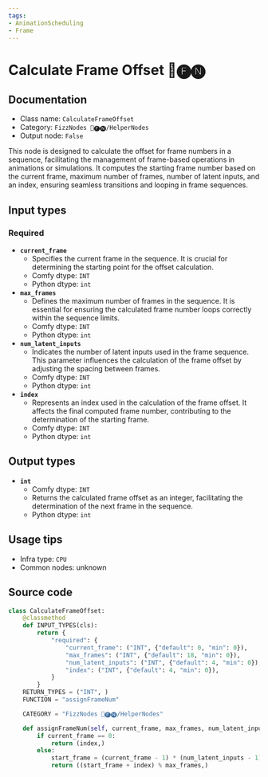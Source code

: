 ```yaml
---
tags:
- AnimationScheduling
- Frame
---
```


# Calculate Frame Offset 📅🅕🅝
## Documentation
- Class name: `CalculateFrameOffset`
- Category: `FizzNodes 📅🅕🅝/HelperNodes`
- Output node: `False`

This node is designed to calculate the offset for frame numbers in a sequence, facilitating the management of frame-based operations in animations or simulations. It computes the starting frame number based on the current frame, maximum number of frames, number of latent inputs, and an index, ensuring seamless transitions and looping in frame sequences.
## Input types
### Required
- **`current_frame`**
    - Specifies the current frame in the sequence. It is crucial for determining the starting point for the offset calculation.
    - Comfy dtype: `INT`
    - Python dtype: `int`
- **`max_frames`**
    - Defines the maximum number of frames in the sequence. It is essential for ensuring the calculated frame number loops correctly within the sequence limits.
    - Comfy dtype: `INT`
    - Python dtype: `int`
- **`num_latent_inputs`**
    - Indicates the number of latent inputs used in the frame sequence. This parameter influences the calculation of the frame offset by adjusting the spacing between frames.
    - Comfy dtype: `INT`
    - Python dtype: `int`
- **`index`**
    - Represents an index used in the calculation of the frame offset. It affects the final computed frame number, contributing to the determination of the starting frame.
    - Comfy dtype: `INT`
    - Python dtype: `int`
## Output types
- **`int`**
    - Comfy dtype: `INT`
    - Returns the calculated frame offset as an integer, facilitating the determination of the next frame in the sequence.
    - Python dtype: `int`
## Usage tips
- Infra type: `CPU`
- Common nodes: unknown


## Source code
```python
class CalculateFrameOffset:
    @classmethod
    def INPUT_TYPES(cls):
        return {
            "required": {
                "current_frame": ("INT", {"default": 0, "min": 0}),
                "max_frames": ("INT", {"default": 18, "min": 0}),
                "num_latent_inputs": ("INT", {"default": 4, "min": 0}),
                "index": ("INT", {"default": 4, "min": 0}),
            }
        }
    RETURN_TYPES = ("INT", )
    FUNCTION = "assignFrameNum"

    CATEGORY = "FizzNodes 📅🅕🅝/HelperNodes"

    def assignFrameNum(self, current_frame, max_frames, num_latent_inputs, index):
        if current_frame == 0:
            return (index,)
        else:
            start_frame = (current_frame - 1) * (num_latent_inputs - 1) + (num_latent_inputs-1)
            return ((start_frame + index) % max_frames,)

```
